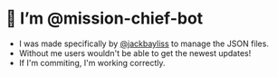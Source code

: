 # 👋 I’m @mission-chief-bot
- I was made specifically by [@jackbayliss](https://github.com/jackbayliss) to manage the JSON files.
- Without me users wouldn't be able to get the newest updates!
- If I'm commiting, I'm working correctly.
